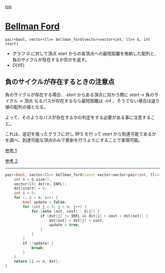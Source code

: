 [top](../../README.md)

# [Bellman Ford](./bf.hpp)

`pair<bool, vector<ll>> bellman_ford(vector<vector<int, ll>> G, int start)`
- グラフ $G$ に対して頂点 $start$ からの各頂点への最短距離を格納した配列と、負のサイクルが存在するか否かを返す。
- $O(VE)$

## 負のサイクルが存在するときの注意点

負のサイクルが存在する場合、 $start$ からある頂点に向かう際に $start$ -> 負のサイクル -> 頂点 なるパスが存在するなら最短距離は -inf 、そうでない場合は返り値の配列の値となる。

よって、そのようなパスが存在するかの判定をする必要がある事に注意すること。

これは、逆辺を張ったグラフに対し BFS を行って $start$ から到達可能であるかを調べ、到達可能な頂点のみで更新を行うようにすることで実現可能。

[参考 1](https://yukicoder.me/submissions/967952)

[参考 2](https://mhrb-minase.hatenablog.com/entry/2019/08/20/003915)

---

```cpp
pair<bool, vector<ll>> bellman_ford(const vector<vector<pair<int, ll>>> &G, int start) {
    int n = G.size();
    vector<ll> dst(n, INFL);
    dst[start] = 0;
    int i = 0;
    for (; i < n; i++) {
        bool update = false;
        for (int j = 0; j < n; j++) {
            for (auto [nxt, cost] : G[j]) {
                if (dst[j] != INFL && dst[j] + cost < dst[nxt]) {
                    dst[nxt] = dst[j] + cost;
                    update = true;
                }
            }
        }
        if (!update) {
            break;
        }
    }
    return {i == n, dst};
}
```